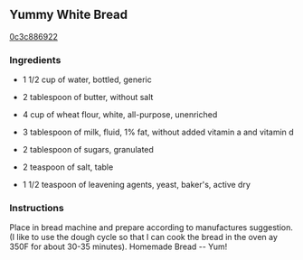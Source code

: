 ## Yummy White Bread

[0c3c886922](http://www.food.com/recipe/yummy-white-bread-209684)

### Ingredients

 - 1 1/2 cup of water, bottled, generic

 - 2 tablespoon of butter, without salt

 - 4 cup of wheat flour, white, all-purpose, unenriched

 - 3 tablespoon of milk, fluid, 1% fat, without added vitamin a and vitamin d

 - 2 tablespoon of sugars, granulated

 - 2 teaspoon of salt, table

 - 1 1/2 teaspoon of leavening agents, yeast, baker's, active dry

### Instructions

Place in bread machine and prepare according to manufactures suggestion. (I like to use the dough cycle so that I can cook the bread in the oven ay 350F for about 30-35 minutes). Homemade Bread -- Yum!